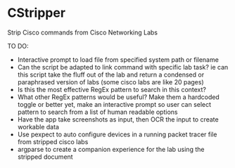 # CStripper
Strip Cisco commands from Cisco Networking Labs

TO DO:
* Interactive prompt to load file from specified system path or filename
* Can the script be adapted to link command with specific lab task? ie can this script take the fluff out of the lab and return a condensed or paraphrased version of labs (some cisco labs are like 20 pages)
* Is this the most effective RegEx pattern to search in this context?
* What other RegEx patterns would be useful? Make them a hardcoded toggle or better yet, make an interactive prompt so user can select pattern to search from a list of human readable options
* Have the app take screenshots as input, then OCR the input to create workable data
* Use pexpect to auto configure devices in a running packet tracer file from stripped cisco labs
* argparse to create a companion experience for the lab using the stripped document
